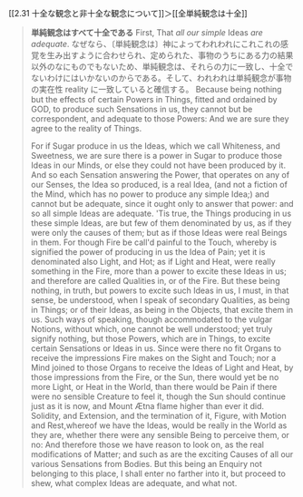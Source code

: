 [[2.31 十全な観念と非十全な観念について]]＞[[全単純観念は十全]]

> **単純観念はすべて十全である**
> First, That *all our simple* Ideas *are adequate*. 
> なぜなら、〔単純観念は〕神によってわれわれにこれこれの感覚を生み出すように合わせられ、定められた、事物のうちにある力の結果以外のなにものでもないため、単純観念は、それらの力に一致し、十全でないわけにはいかないのからである。そして、われわれは単純観念が事物の実在性 reality に一致していると確信する。
> Because being nothing but the effects of certain Powers in Things, fitted and ordained by GOD, to produce such Sensations in us, they cannot but be correspondent, and adequate to those Powers: And we are sure they agree to the reality of Things. 
> 
> For if Sugar produce in us the Ideas, which we call Whiteness, and Sweetness, we are sure there is a power in Sugar to produce those Ideas in our Minds, or else they could not have been produced by it. And so each Sensation answering the Power, that operates on any of our Senses, the Idea so produced, is a real Idea, (and not a fiction of the Mind, which has no power to produce any simple Idea;) and cannot but be adequate, since it ought only to answer that power: and so all simple Ideas are adequate. 'Tis true, the Things producing in us these simple Ideas, are but few of them denominated by us, as if they were only the causes of them; but as if those Ideas were real Beings in them. For though Fire be call'd painful to the Touch, whereby is signified the power of producing in us the Idea of Pain; yet it is denominated also Light, and Hot; as if Light and Heat, were really something in the Fire, more than a power to excite these Ideas in us; and therefore are called Qualities in, or of the Fire. But these being nothing, in truth, but powers to excite such Ideas in us, I must, in that sense, be understood, when I speak of secondary Qualities, as being in Things; or of their Ideas, as being in the Objects, that excite them in us. Such ways of speaking, though accommodated to the vulgar Notions, without which, one cannot be well understood; yet truly signify nothing, but those Powers, which are in Things, to excite certain Sensations or Ideas in us. Since were there no fit Organs to receive the impressions Fire makes on the Sight and Touch; nor a Mind joined to those Organs to receive the Ideas of Light and Heat, by those impressions from the Fire, or the Sun, there would yet be no more Light, or Heat in the World, than there would be Pain if there were no sensible Creature to feel it, though the Sun should continue just as it is now, and Mount Ætna flame higher than ever it did. Solidity, and Extension, and the termination of it, Figure, with Motion and Rest,whereof we have the Ideas, would be really in the World as they are, whether there were any sensible Being to perceive them, or no: And therefore those we have reason to look on, as the real modifications of Matter; and such as are the exciting Causes of all our various Sensations from Bodies. But this being an Enquiry not belonging to this place, I shall enter no farther into it, but proceed to shew, what complex Ideas are adequate, and what not.


